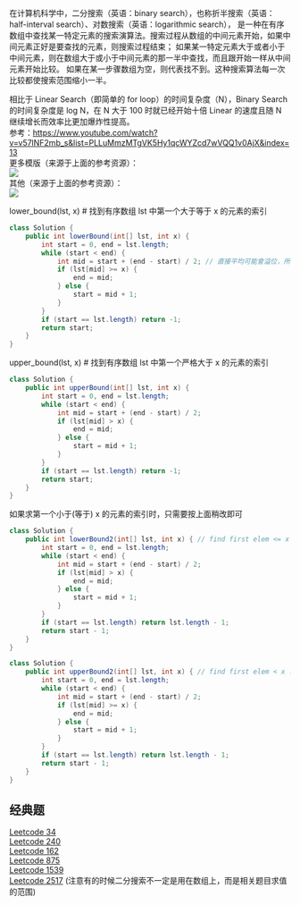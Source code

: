 在计算机科学中，二分搜索（英语：binary search），也称折半搜索（英语：half-interval search）、对数搜索（英语：logarithmic search），
是一种在有序数组中查找某一特定元素的搜索演算法。搜索过程从数组的中间元素开始，如果中间元素正好是要查找的元素，则搜索过程结束；
如果某一特定元素大于或者小于中间元素，则在数组大于或小于中间元素的那一半中查找，而且跟开始一样从中间元素开始比较。
如果在某一步骤数组为空，则代表找不到。这种搜索算法每一次比较都使搜索范围缩小一半。  
  
  
  
相比于 Linear Search（即简单的 for loop）的时间复杂度（N），Binary Search 的时间复杂度是 log N，在 N 大于 100 时就已经开始十倍 Linear 的速度且随 N 继续增长而效率比更加爆炸性提高。  
参考：https://www.youtube.com/watch?v=v57lNF2mb_s&list=PLLuMmzMTgVK5Hy1qcWYZcd7wVQQ1v0AjX&index=13  
更多模版（来源于上面的参考资源）：  
![](二分搜索.png)  
其他（来源于上面的参考资源）：  
![](二分搜索上界下界.png)  
  
  
  
lower_bound(lst, x) # 找到有序数组 lst 中第一个大于等于 x 的元素的索引  
```java
class Solution {
	public int lowerBound(int[] lst, int x) {
		int start = 0, end = lst.length;
        while (start < end) {
            int mid = start + (end - start) / 2; // 直接平均可能會溢位，所以用此算法
            if (lst[mid] >= x) {
                end = mid;
            } else {
                start = mid + 1;
            }
        }
		if (start == lst.length) return -1;
        return start;
	}
}
```  

upper_bound(lst, x) # 找到有序数组 lst 中第一个严格大于 x 的元素的索引  
```java
class Solution {
	public int upperBound(int[] lst, int x) {
		int start = 0, end = lst.length;
        while (start < end) {
            int mid = start + (end - start) / 2;
            if (lst[mid] > x) {
                end = mid;
            } else {
                start = mid + 1;
            }
        }
		if (start == lst.length) return -1;
        return start;
	}
}
```  


如果求第一个小于(等于) x 的元素的索引时，只需要按上面稍改即可  
```java
class Solution {
    public int lowerBound2(int[] lst, int x) { // find first elem <= x
        int start = 0, end = lst.length;
        while (start < end) {
            int mid = start + (end - start) / 2;
            if (lst[mid] > x) {
                end = mid;
            } else {
                start = mid + 1;
            }
        }
		if (start == lst.length) return lst.length - 1;
        return start - 1;
    }
}
```  

```java
class Solution {
    public int upperBound2(int[] lst, int x) { // find first elem < x : 第一个严格小于 x 的元素的索引
        int start = 0, end = lst.length;
        while (start < end) {
            int mid = start + (end - start) / 2;
            if (lst[mid] >= x) {
                end = mid;
            } else {
                start = mid + 1;
            }
        }
		if (start == lst.length) return lst.length - 1;
        return start - 1;
    }
}
```  



## 经典题
[Leetcode 34](./../Leetcode%20Practices/algorithms/medium/34%20Find%20First%20and%20Last%20Position%20of%20Element%20in%20Sorted%20Array.java)  
[Leetcode 240](./../Leetcode%20Practices/algorithms/medium/240%20Search%20a%202D%20Matrix%20II.java)  
[Leetcode 162](./../Leetcode%20Practices/algorithms/medium/162%20Find%20Peak%20Element.java)  
[Leetcode 875](./../Leetcode%20Practices/algorithms/medium/875%20Koko%20Eating%20Bananas.java)  
[Leetcode 1539](./../Leetcode%20Practices/algorithms/easy/1539%20Kth%20Missing%20Positive%20Number.java)  
[Leetcode 2517](./../Leetcode%20Practices/algorithms/medium/2517%20Maximum%20Tastiness%20of%20Candy%20Basket.java) (注意有的时候二分搜索不一定是用在数组上，而是相关题目求值的范围)  
